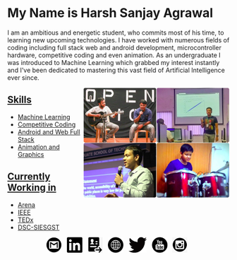 # My Name is Harsh Sanjay Agrawal
I am an ambitious and energetic student, who commits most of his time, to learning new upcoming technologies. I have worked with numerous fields of coding including full stack web and android development, microcontroller hardware, competitive coding and even animation. As an undergraduate I was introduced to Machine Learning which grabbed my interest instantly and I've been dedicated to mastering this vast field of Artificial Intelligence ever since.

<a href="https://youtu.be/HwdOip3srok"><img align="right" src="https://github.com/harshagr18/harshagr18/blob/master/ReadMe.jpg" height="250">

## Skills
* Machine Learning
* Competitive Coding
* Android and Web Full Stack
* Animation and Graphics

## Currently Working in
* <a href = "http://arena.siesgst.ac.in/">Arena</a>
* <a href = "https://ieeesiesgst.co.in/">IEEE</a>
* <a href = "https://www.ted.com/tedx/events/37956">TEDx</a>
* <a href = "https://dsc.community.dev/sies-graduate-school-of-technology/">DSC-SIESGST</a>

<p align="center">
    <a href="mailto:harshagrawal1802@gmail.com"><img height="35" src="https://github.com/harshagr18/harshagr18/blob/master/images/gmail.png"></a>&nbsp;&nbsp;
    <a href="https://www.linkedin.com/in/harsh-sanjay-agrawal/"><img height="35" src="https://github.com/harshagr18/harshagr18/blob/master/images/linkedin.png"></a>&nbsp;&nbsp;
    <a href="https://harshagr18.github.io/images/Resume.pdf"><img height="35" src="https://github.com/harshagr18/harshagr18/blob/master/images/resume.png"></a>&nbsp;&nbsp;
    <a href="https://harshagr18.github.io/"><img height="35" src="https://github.com/harshagr18/harshagr18/blob/master/images/website.png"></a>&nbsp;&nbsp;
    <a href="https://twitter.com/harshagr1802"><img height="35" src="https://github.com/harshagr18/harshagr18/blob/master/images/twitter.png"></a>&nbsp;&nbsp;
    <a href="https://www.youtube.com/channel/UC4okXiwYpxX33FhjS8yeIbg"><img height="35" src="https://github.com/harshagr18/harshagr18/blob/master/images/youtube.png"></a>&nbsp;&nbsp;
    <a href="https://www.instagram.com/harshagr1802/"><img height="35" src="https://github.com/harshagr18/harshagr18/blob/master/images/instagram.png"></a>&nbsp;&nbsp;
</p>

